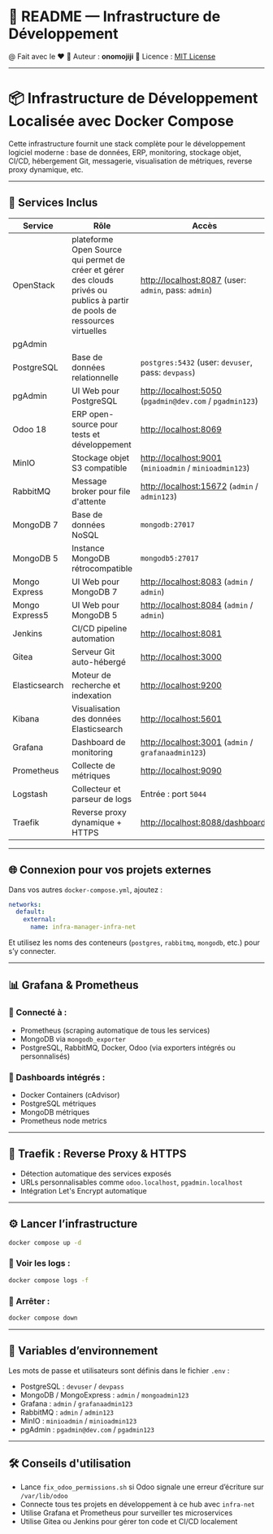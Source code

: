 # 📘 README — Infrastructure de Développement

@ Fait avec le ❤️
👤 Auteur : **onomojiji**
📝 Licence : [MIT License](https://opensource.org/licenses/MIT)

---

# 📦 Infrastructure de Développement Localisée avec Docker Compose

Cette infrastructure fournit une stack complète pour le développement logiciel moderne : base de données, ERP, monitoring, stockage objet, CI/CD, hébergement Git, messagerie, visualisation de métriques, reverse proxy dynamique, etc.

---

## 🔧 Services Inclus

| Service        | Rôle                                        | Accès                                                                             |
| -------------- | ------------------------------------------- | --------------------------------------------------------------------------------- |
| OpenStack     | plateforme Open Source qui permet de créer et gérer des clouds privés ou publics à partir de pools de ressources virtuelles               | [http://localhost:8087](http://localhost:8087) (user: `admin`, pass: `admin`)                                |
| pgAdmin 
| PostgreSQL     | Base de données relationnelle               | `postgres:5432` (user: `devuser`, pass: `devpass`)                                |
| pgAdmin        | UI Web pour PostgreSQL                      | [http://localhost:5050](http://localhost:5050) (`pgadmin@dev.com` / `pgadmin123`) |
| Odoo 18        | ERP open-source pour tests et développement | [http://localhost:8069](http://localhost:8069)                                    |
| MinIO          | Stockage objet S3 compatible                | [http://localhost:9001](http://localhost:9001) (`minioadmin` / `minioadmin123`)   |
| RabbitMQ       | Message broker pour file d'attente          | [http://localhost:15672](http://localhost:15672) (`admin` / `admin123`)           |
| MongoDB 7      | Base de données NoSQL                       | `mongodb:27017`                                                                   |
| MongoDB 5      | Instance MongoDB rétrocompatible            | `mongodb5:27017`                                                                  |
| Mongo Express  | UI Web pour MongoDB 7                       | [http://localhost:8083](http://localhost:8083) (`admin` / `admin`)                |
| Mongo Express5 | UI Web pour MongoDB 5                       | [http://localhost:8084](http://localhost:8084) (`admin` / `admin`)                |
| Jenkins        | CI/CD pipeline automation                   | [http://localhost:8081](http://localhost:8081)                                    |
| Gitea          | Serveur Git auto-hébergé                    | [http://localhost:3000](http://localhost:3000)                                    |
| Elasticsearch  | Moteur de recherche et indexation           | [http://localhost:9200](http://localhost:9200)                                    |
| Kibana         | Visualisation des données Elasticsearch     | [http://localhost:5601](http://localhost:5601)                                    |
| Grafana        | Dashboard de monitoring                     | [http://localhost:3001](http://localhost:3001) (`admin` / `grafanaadmin123`)      |
| Prometheus     | Collecte de métriques                       | [http://localhost:9090](http://localhost:9090)                                    |
| Logstash       | Collecteur et parseur de logs               | Entrée : port `5044`                                                              |
| Traefik        | Reverse proxy dynamique + HTTPS             | [http://localhost:8088/dashboard/](http://localhost:8088/dashboard/)              |

---

## 🌐 Connexion pour vos projets externes

Dans vos autres `docker-compose.yml`, ajoutez :

```yaml
networks:
  default:
    external:
      name: infra-manager-infra-net
```

Et utilisez les noms des conteneurs (`postgres`, `rabbitmq`, `mongodb`, etc.) pour s’y connecter.

---

## 📊 Grafana & Prometheus

### 🔌 Connecté à :

* Prometheus (scraping automatique de tous les services)
* MongoDB via `mongodb_exporter`
* PostgreSQL, RabbitMQ, Docker, Odoo (via exporters intégrés ou personnalisés)

### 🧩 Dashboards intégrés :

* Docker Containers (cAdvisor)
* PostgreSQL métriques
* MongoDB métriques
* Prometheus node metrics

---

## 🚀 Traefik : Reverse Proxy & HTTPS

* Détection automatique des services exposés
* URLs personnalisables comme `odoo.localhost`, `pgadmin.localhost`
* Intégration Let's Encrypt automatique

---

## ⚙️ Lancer l’infrastructure

```bash
docker compose up -d
```

### 🔎 Voir les logs :

```bash
docker compose logs -f
```

### 🛑 Arrêter :

```bash
docker compose down
```

---

## 🔐 Variables d’environnement

Les mots de passe et utilisateurs sont définis dans le fichier `.env` :

* PostgreSQL : `devuser` / `devpass`
* MongoDB / MongoExpress : `admin` / `mongoadmin123`
* Grafana : `admin` / `grafanaadmin123`
* RabbitMQ : `admin` / `admin123`
* MinIO : `minioadmin` / `minioadmin123`
* pgAdmin : `pgadmin@dev.com` / `pgadmin123`

---

## 🛠️ Conseils d'utilisation

* Lance `fix_odoo_permissions.sh` si Odoo signale une erreur d’écriture sur `/var/lib/odoo`
* Connecte tous tes projets en développement à ce hub avec `infra-net`
* Utilise Grafana et Prometheus pour surveiller tes microservices
* Utilise Gitea ou Jenkins pour gérer ton code et CI/CD localement
